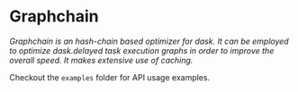 # Graphchain

_Graphchain is an hash-chain based optimizer for dask. It can be employed
to optimize dask.delayed task execution graphs in order to improve the
overall speed. It makes extensive use of caching._

Checkout the `examples` folder for API usage examples.
